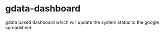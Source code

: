 gdata-dashboard
===============

gdata based dashboard which will update the system status to the google spreadsheet.
